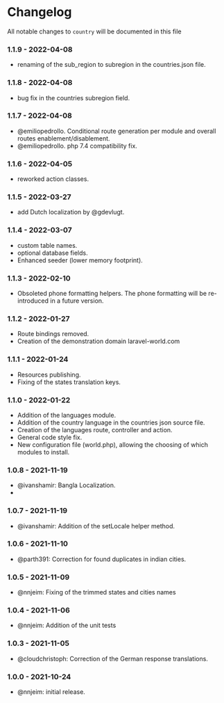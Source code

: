 # Changelog

All notable changes to `country` will be documented in this file

### 1.1.9 - 2022-04-08
- renaming of the sub_region to subregion in the countries.json file.  

### 1.1.8 - 2022-04-08
- bug fix in the countries subregion field.  

### 1.1.7 - 2022-04-08
- @emiliopedrollo. Conditional route generation per module and overall routes enablement/disablement.
- @emiliopedrollo. php 7.4 compatibility fix.

### 1.1.6 - 2022-04-05
- reworked action classes.

### 1.1.5 - 2022-03-27
- add Dutch localization by @gdevlugt.

### 1.1.4 - 2022-03-07
- custom table names.
- optional database fields.
- Enhanced seeder (lower memory footprint).

### 1.1.3 - 2022-02-10
- Obsoleted phone formatting helpers. The phone formatting will be re-introduced in a future version.

### 1.1.2 - 2022-01-27
- Route bindings removed.
- Creation of the demonstration domain laravel-world.com

### 1.1.1 - 2022-01-24
- Resources publishing.
- Fixing of the states translation keys.

### 1.1.0 - 2022-01-22
- Addition of the languages module.
- Addition of the country language in the countries json source file.
- Creation of the languages route, controller and action.
- General code style fix.
- New configuration file (world.php), allowing the choosing of which modules to install.

### 1.0.8 - 2021-11-19
- @ivanshamir: Bangla Localization.
- 
### 1.0.7 - 2021-11-19
- @ivanshamir: Addition of the setLocale helper method.

### 1.0.6 - 2021-11-10
- @parth391: Correction for found duplicates in  indian cities.

### 1.0.5 - 2021-11-09
- @nnjeim: Fixing of the trimmed states and cities names

### 1.0.4 - 2021-11-06
- @nnjeim: Addition of the unit tests

### 1.0.3 - 2021-11-05
- @cloudchristoph: Correction of the German response translations.

### 1.0.0 - 2021-10-24
- @nnjeim: initial release.
